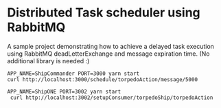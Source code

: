# Distributed Task scheduler using RabbitMQ

A sample project demonstrating how to achieve a delayed task execution using RabbitMQ deadLetterExchange and message expiration time. (No additional library is needed :)

```
APP_NAME=ShipCommander PORT=3000 yarn start
curl http://localhost:3000/schedule/torpedoAction/message/5000
```

```
APP_NAME=ShipONE PORT=3002 yarn start
 curl http://localhost:3002/setupConsumer/torpedoShip/torpedoAction
```
